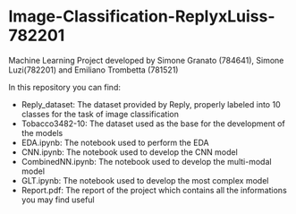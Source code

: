 # Image-Classification-ReplyxLuiss-782201
Machine Learning Project developed by Simone Granato (784641), Simone Luzi(782201) and Emiliano Trombetta (781521)

In this repository you can find:
- Reply_dataset: The dataset provided by Reply, properly labeled into 10 classes for the task of image classification
- Tobacco3482-10: The dataset used as the base for the development of the models
- EDA.ipynb: The notebook used to perform the EDA
- CNN.ipynb: The notebook used to develop the CNN model
- CombinedNN.ipynb: The notebook used to develop the multi-modal model
- GLT.ipynb: The notebook used to develop the most complex model
- Report.pdf: The report of the project which contains all the informations you may find useful